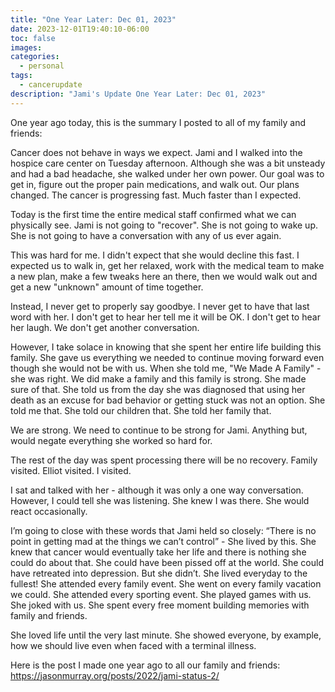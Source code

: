 ```yaml
---
title: "One Year Later: Dec 01, 2023"
date: 2023-12-01T19:40:10-06:00
toc: false
images:
categories:
  - personal
tags: 
  - cancerupdate
description: "Jami's Update One Year Later: Dec 01, 2023"
---
```


One year ago today, this is the summary I posted to all of my family and friends:

Cancer does not behave in ways we expect. Jami and I walked into the hospice care center on Tuesday afternoon. Although she was a bit unsteady and had a bad headache, she walked under her own power. Our goal was to get in, figure out the proper pain medications, and walk out. Our plans changed. The cancer is progressing fast. Much faster than I expected.

Today is the first time the entire medical staff confirmed what we can physically see. Jami is not going to "recover".  She is not going to wake up.  She is not going to have a conversation with any of us ever again.

This was hard for me.  I didn't expect that she would decline this fast. I expected us to walk in, get her relaxed, work with the medical team to make a new plan, make a few tweaks here an there, then we would walk out and get a new "unknown" amount of time together.

Instead, I never get to properly say goodbye. I never get to have that last word with her. I don't get to hear her tell me it will be OK.  I don't get to hear her laugh. We don't get another conversation.

However, I take solace in knowing that she spent her entire life building this family.  She gave us everything we needed to continue moving forward even though she would not be with us. When she told me, "We Made A Family" - she was right.  We did make a family and this family is strong.  She made sure of that.  She told us from the day she was diagnosed that using her death as an excuse for bad behavior or getting stuck was not an option.  She told me that.  She told our children that.  She told her family that.  

We are strong.  We need to continue to be strong for Jami. Anything but, would negate everything she worked so hard for.

The rest of the day was spent processing there will be no recovery.  Family visited.  Elliot visited.  I visited.  

I sat and talked with her - although it was only a one way conversation. However, I could tell she was listening. She knew I was there.  She would react occasionally.

I’m going to close with these words that Jami held so closely: “There is no point in getting mad at the things we can’t control” - She lived by this. She knew that cancer would eventually take her life and there is nothing she could do about that. She could have been pissed off at the world.  She could have retreated into depression. But she didn’t.  She lived everyday to the fullest!  She attended every family event. She went on every family vacation we could.  She attended every sporting event. She played games with us.  She joked with us.  She spent every free moment building memories with family and friends. 

She loved life until the very last minute. She showed everyone, by example, how we should live even when faced with a terminal illness.  

Here is the post I made one year ago to all our family and friends: https://jasonmurray.org/posts/2022/jami-status-2/